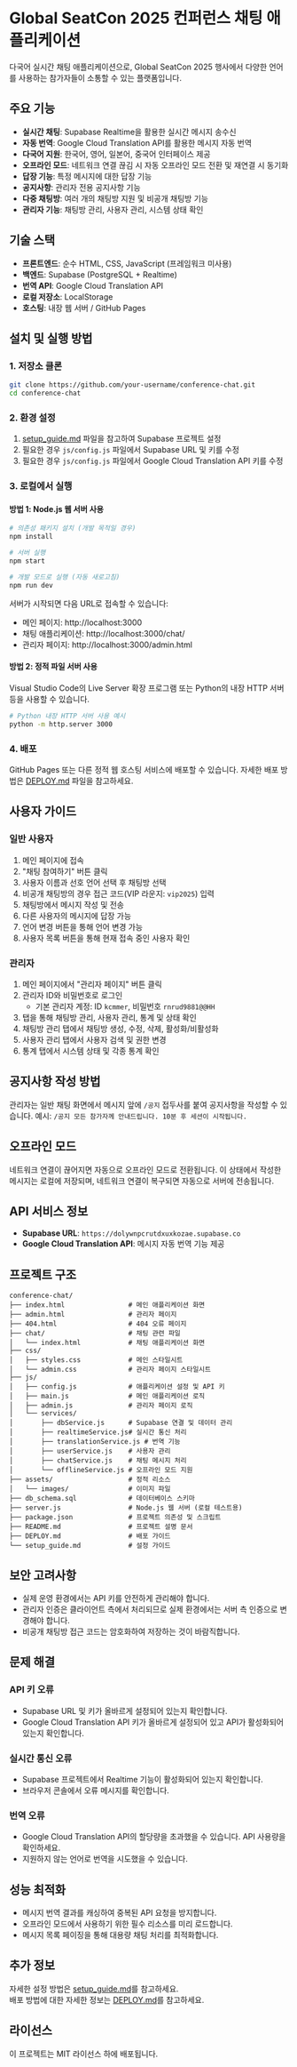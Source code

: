# Global SeatCon 2025 컨퍼런스 채팅 애플리케이션

다국어 실시간 채팅 애플리케이션으로, Global SeatCon 2025 행사에서 다양한 언어를 사용하는 참가자들이 소통할 수 있는 플랫폼입니다.

## 주요 기능

- **실시간 채팅**: Supabase Realtime을 활용한 실시간 메시지 송수신
- **자동 번역**: Google Cloud Translation API를 활용한 메시지 자동 번역
- **다국어 지원**: 한국어, 영어, 일본어, 중국어 인터페이스 제공
- **오프라인 모드**: 네트워크 연결 끊김 시 자동 오프라인 모드 전환 및 재연결 시 동기화
- **답장 기능**: 특정 메시지에 대한 답장 기능
- **공지사항**: 관리자 전용 공지사항 기능
- **다중 채팅방**: 여러 개의 채팅방 지원 및 비공개 채팅방 기능
- **관리자 기능**: 채팅방 관리, 사용자 관리, 시스템 상태 확인

## 기술 스택

- **프론트엔드**: 순수 HTML, CSS, JavaScript (프레임워크 미사용)
- **백엔드**: Supabase (PostgreSQL + Realtime)
- **번역 API**: Google Cloud Translation API
- **로컬 저장소**: LocalStorage
- **호스팅**: 내장 웹 서버 / GitHub Pages

## 설치 및 실행 방법

### 1. 저장소 클론
```bash
git clone https://github.com/your-username/conference-chat.git
cd conference-chat
```

### 2. 환경 설정
1. [setup_guide.md](setup_guide.md) 파일을 참고하여 Supabase 프로젝트 설정
2. 필요한 경우 `js/config.js` 파일에서 Supabase URL 및 키를 수정
3. 필요한 경우 `js/config.js` 파일에서 Google Cloud Translation API 키를 수정

### 3. 로컬에서 실행
#### 방법 1: Node.js 웹 서버 사용
```bash
# 의존성 패키지 설치 (개발 목적일 경우)
npm install

# 서버 실행
npm start

# 개발 모드로 실행 (자동 새로고침)
npm run dev
```
서버가 시작되면 다음 URL로 접속할 수 있습니다:
- 메인 페이지: http://localhost:3000
- 채팅 애플리케이션: http://localhost:3000/chat/
- 관리자 페이지: http://localhost:3000/admin.html

#### 방법 2: 정적 파일 서버 사용
Visual Studio Code의 Live Server 확장 프로그램 또는 Python의 내장 HTTP 서버 등을 사용할 수 있습니다.

```bash
# Python 내장 HTTP 서버 사용 예시
python -m http.server 3000
```

### 4. 배포
GitHub Pages 또는 다른 정적 웹 호스팅 서비스에 배포할 수 있습니다. 자세한 배포 방법은 [DEPLOY.md](DEPLOY.md) 파일을 참고하세요.

## 사용자 가이드

### 일반 사용자

1. 메인 페이지에 접속
2. "채팅 참여하기" 버튼 클릭
3. 사용자 이름과 선호 언어 선택 후 채팅방 선택
4. 비공개 채팅방의 경우 접근 코드(VIP 라운지: `vip2025`) 입력
5. 채팅방에서 메시지 작성 및 전송
6. 다른 사용자의 메시지에 답장 가능
7. 언어 변경 버튼을 통해 언어 변경 가능
8. 사용자 목록 버튼을 통해 현재 접속 중인 사용자 확인

### 관리자

1. 메인 페이지에서 "관리자 페이지" 버튼 클릭
2. 관리자 ID와 비밀번호로 로그인
   - 기본 관리자 계정: ID `kcmmer`, 비밀번호 `rnrud9881@@HH`
3. 탭을 통해 채팅방 관리, 사용자 관리, 통계 및 상태 확인
4. 채팅방 관리 탭에서 채팅방 생성, 수정, 삭제, 활성화/비활성화
5. 사용자 관리 탭에서 사용자 검색 및 권한 변경
6. 통계 탭에서 시스템 상태 및 각종 통계 확인

## 공지사항 작성 방법

관리자는 일반 채팅 화면에서 메시지 앞에 `/공지` 접두사를 붙여 공지사항을 작성할 수 있습니다.
예시: `/공지 모든 참가자께 안내드립니다. 10분 후 세션이 시작됩니다.`

## 오프라인 모드

네트워크 연결이 끊어지면 자동으로 오프라인 모드로 전환됩니다. 이 상태에서 작성한 메시지는 로컬에 저장되며, 네트워크 연결이 복구되면 자동으로 서버에 전송됩니다.

## API 서비스 정보

- **Supabase URL**: `https://dolywnpcrutdxuxkozae.supabase.co`
- **Google Cloud Translation API**: 메시지 자동 번역 기능 제공

## 프로젝트 구조

```
conference-chat/
├── index.html                # 메인 애플리케이션 화면
├── admin.html                # 관리자 페이지
├── 404.html                  # 404 오류 페이지
├── chat/                     # 채팅 관련 파일
│   └── index.html            # 채팅 애플리케이션 화면
├── css/
│   ├── styles.css            # 메인 스타일시트
│   └── admin.css             # 관리자 페이지 스타일시트
├── js/
│   ├── config.js             # 애플리케이션 설정 및 API 키
│   ├── main.js               # 메인 애플리케이션 로직
│   ├── admin.js              # 관리자 페이지 로직
│   └── services/
│       ├── dbService.js      # Supabase 연결 및 데이터 관리
│       ├── realtimeService.js# 실시간 통신 처리
│       ├── translationService.js # 번역 기능
│       ├── userService.js    # 사용자 관리 
│       ├── chatService.js    # 채팅 메시지 처리
│       └── offlineService.js # 오프라인 모드 지원
├── assets/                   # 정적 리소스
│   └── images/               # 이미지 파일
├── db_schema.sql             # 데이터베이스 스키마
├── server.js                 # Node.js 웹 서버 (로컬 테스트용)
├── package.json              # 프로젝트 의존성 및 스크립트
├── README.md                 # 프로젝트 설명 문서
├── DEPLOY.md                 # 배포 가이드
└── setup_guide.md            # 설정 가이드
```

## 보안 고려사항

- 실제 운영 환경에서는 API 키를 안전하게 관리해야 합니다.
- 관리자 인증은 클라이언트 측에서 처리되므로 실제 환경에서는 서버 측 인증으로 변경해야 합니다.
- 비공개 채팅방 접근 코드는 암호화하여 저장하는 것이 바람직합니다.

## 문제 해결

### API 키 오류
- Supabase URL 및 키가 올바르게 설정되어 있는지 확인합니다.
- Google Cloud Translation API 키가 올바르게 설정되어 있고 API가 활성화되어 있는지 확인합니다.

### 실시간 통신 오류
- Supabase 프로젝트에서 Realtime 기능이 활성화되어 있는지 확인합니다.
- 브라우저 콘솔에서 오류 메시지를 확인합니다.

### 번역 오류
- Google Cloud Translation API의 할당량을 초과했을 수 있습니다. API 사용량을 확인하세요.
- 지원하지 않는 언어로 번역을 시도했을 수 있습니다.

## 성능 최적화

- 메시지 번역 결과를 캐싱하여 중복된 API 요청을 방지합니다.
- 오프라인 모드에서 사용하기 위한 필수 리소스를 미리 로드합니다.
- 메시지 목록 페이징을 통해 대용량 채팅 처리를 최적화합니다.

## 추가 정보

자세한 설정 방법은 [setup_guide.md](setup_guide.md)를 참고하세요.  
배포 방법에 대한 자세한 정보는 [DEPLOY.md](DEPLOY.md)를 참고하세요.

## 라이선스

이 프로젝트는 MIT 라이선스 하에 배포됩니다.